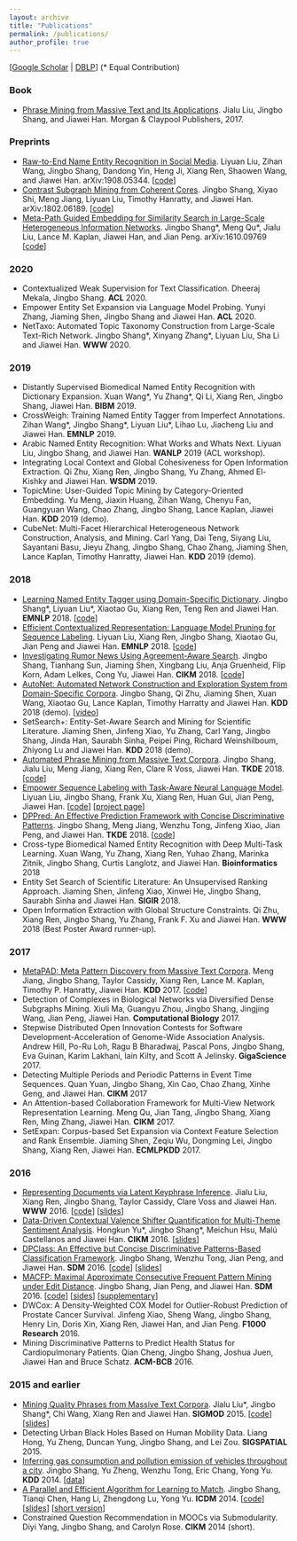 ```yaml
---
layout: archive
title: "Publications"
permalink: /publications/
author_profile: true
---
```


[<a href = "https://scholar.google.com/citations?user=0SkFI4MAAAAJ&hl=en">Google Scholar</a> \| <a href = "http://dblp.uni-trier.de/pers/hd/s/Shang:Jingbo">DBLP</a>] (\* Equal Contribution)

### Book
* [Phrase Mining from Massive Text and Its Applications](http://www.morganclaypool.com/doi/abs/10.2200/S00759ED1V01Y201702DMK013). Jialu Liu, Jingbo Shang, and Jiawei Han. Morgan & Claypool Publishers, 2017.


### Preprints

* [Raw-to-End Name Entity Recognition in Social Media](https://arxiv.org/abs/1908.05344). Liyuan Liu, Zihan Wang, Jingbo Shang, Dandong Yin, Heng Ji, Xiang Ren, Shaowen Wang, and Jiawei Han. arXiv:1908.05344. [[code](https://github.com/LiyuanLucasLiu/Raw-to-End)]
* [Contrast Subgraph Mining from Coherent Cores](https://arxiv.org/abs/1802.06189). Jingbo Shang, Xiyao Shi, Meng Jiang, Liyuan Liu, Timothy Hanratty, and Jiawei Han. arXiv:1802.06189. [[code](https://github.com/shangjingbo1226/ContrastSubgraphMining)]
* [Meta-Path Guided Embedding for Similarity Search in Large-Scale Heterogeneous Information Networks](https://arxiv.org/abs/1610.09769). Jingbo Shang\*, Meng Qu\*, Jialu Liu, Lance M. Kaplan, Jiawei Han, and Jian Peng. arXiv:1610.09769 [[code](https://github.com/shangjingbo1226/ESim)]

### 2020

* Contextualized Weak Supervision for Text Classification. Dheeraj Mekala, Jingbo Shang. **ACL** 2020.
* Empower Entity Set Expansion via Language Model Probing. Yunyi Zhang, Jiaming Shen, Jingbo Shang and Jiawei Han. **ACL** 2020.
* NetTaxo: Automated Topic Taxonomy Construction from Large-Scale Text-Rich Network. Jingbo Shang\*, Xinyang Zhang\*, Liyuan Liu, Sha Li and Jiawei Han. **WWW** 2020.

### 2019

* Distantly Supervised Biomedical Named Entity Recognition with Dictionary Expansion. Xuan Wang\*, Yu Zhang\*, Qi Li, Xiang Ren, Jingbo Shang, Jiawei Han. **BIBM** 2019.
* CrossWeigh: Training Named Entity Tagger from Imperfect Annotations. Zihan Wang\*, Jingbo Shang\*, Liyuan Liu\*, Lihao Lu, Jiacheng Liu and Jiawei Han. **EMNLP** 2019.
* Arabic Named Entity Recognition: What Works and Whats Next. Liyuan Liu, Jingbo Shang, and Jiawei Han. **WANLP** 2019 (ACL workshop).
* Integrating Local Context and Global Cohesiveness for Open Information Extraction. Qi Zhu, Xiang Ren, Jingbo Shang, Yu Zhang, Ahmed El-Kishky and Jiawei Han. **WSDM** 2019. 
* TopicMine: User-Guided Topic Mining by Category-Oriented Embedding. Yu Meng, Jiaxin Huang, Zihan Wang, Chenyu Fan, Guangyuan Wang, Chao Zhang, Jingbo Shang, Lance Kaplan, Jiawei Han. **KDD** 2019 (demo).
* CubeNet: Multi-Facet Hierarchical Heterogeneous Network Construction, Analysis, and Mining. Carl Yang, Dai Teng, Siyang Liu, Sayantani Basu, Jieyu Zhang, Jingbo Shang, Chao Zhang, Jiaming Shen, Lance Kaplan, Timothy Hanratty, Jiawei Han. **KDD** 2019 (demo).


### 2018

* [Learning Named Entity Tagger using Domain-Specific Dictionary](https://arxiv.org/abs/1809.03599). Jingbo Shang\*, Liyuan Liu\*, Xiaotao Gu, Xiang Ren, Teng Ren and Jiawei Han. **EMNLP** 2018. [[code](https://github.com/shangjingbo1226/AutoNER)]
* [Efficient Contextualized Representation: Language Model Pruning for Sequence Labeling](https://arxiv.org/abs/1804.07827). Liyuan Liu, Xiang Ren, Jingbo Shang, Xiaotao Gu, Jian Peng and Jiawei Han. **EMNLP** 2018. [[code](https://github.com/LiyuanLucasLiu/LD-Net)]
* [Investigating Rumor News Using Agreement-Aware Search](https://arxiv.org/abs/1802.07398). Jingbo Shang, Tianhang Sun, Jiaming Shen, Xingbang Liu, Anja Gruenheid, Flip Korn, Adam Lelkes, Cong Yu, Jiawei Han. **CIKM** 2018. [[code](https://github.com/shangjingbo1226/Maester)]
* [AutoNet: Automated Network Construction and Exploration System from Domain-Specific Corpora](http://www.kdd.org/kdd2018/files/project-showcase/KDD18_paper_1812.pdf). Jingbo Shang, Qi Zhu, Jiaming Shen, Xuan Wang, Xiaotao Gu, Lance Kaplan, Timothy Harratty and Jiawei Han. **KDD** 2018 (demo). [[video](https://youtu.be/tdtBigWq_vo)]
* SetSearch+: Entity-Set-Aware Search and Mining for Scientific Literature. Jiaming Shen, Jinfeng Xiao, Yu Zhang, Carl Yang, Jingbo Shang, Jinda Han, Saurabh Sinha, Peipei Ping, Richard Weinshilboum, Zhiyong Lu and Jiawei Han. **KDD** 2018 (demo).
* [Automated Phrase Mining from Massive Text Corpora](https://arxiv.org/abs/1702.04457). Jingbo Shang, Jialu Liu, Meng Jiang, Xiang Ren, Clare R Voss, Jiawei Han. **TKDE** 2018. [[code](https://github.com/shangjingbo1226/AutoPhrase)]
* [Empower Sequence Labeling with Task-Aware Neural Language Model](https://arxiv.org/abs/1709.04109). Liyuan Liu, Jingbo Shang, Frank Xu, Xiang Ren, Huan Gui, Jian Peng, Jiawei Han. [[code](https://github.com/LiyuanLucasLiu/LM-LSTM-CRF)] [[project page](https://liyuanlucasliu.github.io/LM-LSTM-CRF/)]
* [DPPred: An Effective Prediction Framework with Concise Discriminative Patterns](https://arxiv.org/abs/1610.09778). Jingbo Shang, Meng Jiang, Wenzhu Tong, Jinfeng Xiao, Jian Peng, and Jiawei Han. **TKDE** 2018. [[code](https://github.com/shangjingbo1226/DPPred)]
* Cross-type Biomedical Named Entity Recognition with Deep Multi-Task Learning. Xuan Wang, Yu Zhang, Xiang Ren, Yuhao Zhang, Marinka Zitnik, Jingbo Shang, Curtis Langlotz, and Jiawei Han. **Bioinformatics** 2018
* Entity Set Search of Scientific Literature: An Unsupervised Ranking Approach. Jiaming Shen, Jinfeng Xiao, Xinwei He, Jingbo Shang, Saurabh Sinha and Jiawei Han. **SIGIR** 2018.
* Open Information Extraction with Global Structure Constraints. Qi Zhu, Xiang Ren, Jingbo Shang, Yu Zhang, Frank F. Xu and Jiawei Han. **WWW** 2018 (Best Poster Award runner-up). 

### 2017

* [MetaPAD: Meta Pattern Discovery from Massive Text Corpora](https://arxiv.org/abs/1703.04213). Meng Jiang, Jingbo Shang, Taylor Cassidy, Xiang Ren, Lance M. Kaplan, Timothy P. Hanratty, Jiawei Han. **KDD** 2017. [[code](https://github.com/mjiang89/MetaPAD)]
* Detection of Complexes in Biological Networks via Diversified Dense Subgraphs Mining. Xiuli Ma, Guangyu Zhou, Jingbo Shang, Jingjing Wang, Jian Peng, Jiawei Han. **Computational Biology** 2017.
* Stepwise Distributed Open Innovation Contests for Software Development-Acceleration of Genome-Wide Association Analysis. Andrew Hill, Po-Ru Loh, Ragu B Bharadwaj, Pascal Pons, Jingbo Shang, Eva Guinan, Karim Lakhani, Iain Kilty, and Scott A Jelinsky. **GigaScience** 2017.
* Detecting Multiple Periods and Periodic Patterns in Event Time Sequences. Quan Yuan, Jingbo Shang, Xin Cao, Chao Zhang, Xinhe Geng, and Jiawei Han. **CIKM** 2017
* An Attention-based Collaboration Framework for Multi-View Network Representation Learning. Meng Qu, Jian Tang, Jingbo Shang, Xiang Ren, Ming Zhang, Jiawei Han. **CIKM** 2017.
* SetExpan: Corpus-based Set Expansion via Context Feature Selection and Rank Ensemble. Jiaming Shen, Zeqiu Wu, Dongming Lei, Jingbo Shang, Xiang Ren, Jiawei Han. **ECMLPKDD** 2017.

### 2016

* [Representing Documents via Latent Keyphrase Inference](http://shang7.web.engr.illinois.edu/paper/www2016-liu.pdf). Jialu Liu, Xiang Ren, Jingbo Shang, Taylor Cassidy, Clare Voss and Jiawei Han. **WWW** 2016. [[code](https://github.com/remenberl/Latent-Keyphrase-Inference)] [[slides](http://shang7.web.engr.illinois.edu/paper/www2016-liu-slides.pdf)]
* [Data-Driven Contextual Valence Shifter Quantification for Multi-Theme Sentiment Analysis](http://shang7.web.engr.illinois.edu/papers/MTSA.pdf). Hongkun Yu\*, Jingbo Shang\*, Meichun Hsu, Malú Castellanos and Jiawei Han. **CIKM** 2016. [[slides](http://shang7.web.engr.illinois.edu/slides/MTSA-slides.pdf)]
* [DPClass: An Effective but Concise Discriminative Patterns-Based Classification Framework](http://shang7.web.engr.illinois.edu/papers/DPClass.pdf). Jingbo Shang, Wenzhu Tong, Jian Peng, and Jiawei Han. **SDM** 2016. [[code](https://github.com/shangjingbo1226/DPClass)] [[slides](http://shang7.web.engr.illinois.edu/slides/SDM16-DPClass.pdf)]
* [MACFP: Maximal Approximate Consecutive Frequent Pattern Mining under Edit Distance](http://shang7.web.engr.illinois.edu/papers/MACFP.pdf). Jingbo Shang, Jian Peng, and Jiawei Han. **SDM** 2016. [[code](https://github.com/shangjingbo1226/MACFP)] [[sides](http://shang7.web.engr.illinois.edu/slides/SDM16-MACFP.pdf)] [[supplementary](http://shang7.web.engr.illinois.edu/papers/MACFP-Supplementary.pdf)]
* DWCox: A Density-Weighted COX Model for Outlier-Robust Prediction of Prostate Cancer Survival. Jinfeng Xiao, Sheng Wang, Jingbo Shang, Henry Lin, Doris Xin, Xiang Ren, Jiawei Han, and Jian Peng. **F1000 Research** 2016.
* Mining Discriminative Patterns to Predict Health Status for Cardiopulmonary Patients. Qian Cheng, Jingbo Shang, Joshua Juen, Jiawei Han and Bruce Schatz. **ACM-BCB** 2016.

### 2015 and earlier

* [Mining Quality Phrases from Massive Text Corpora](http://hanj.cs.illinois.edu/pdf/sigmod15_jliu.pdf). Jialu Liu\*, Jingbo Shang\*, Chi Wang, Xiang Ren and Jiawei Han. **SIGMOD** 2015. [[code](https://github.com/shangjingbo1226/SegPhrase)] [[slides](https://www.dropbox.com/s/d9apctfooa2a6ve/sigmod2015-liu-slides.pdf?dl=1)]
* Detecting Urban Black Holes Based on Human Mobility Data. Liang Hong, Yu Zheng, Duncan Yung, Jingbo Shang, and Lei Zou. **SIGSPATIAL** 2015.
* [Inferring gas consumption and pollution emission of vehicles throughout a city](http://shang7.web.engr.illinois.edu/papers/GasConsumption.pdf). Jingbo Shang, Yu Zheng, Wenzhu Tong, Eric Chang, Yong Yu. **KDD** 2014. [[data](http://shang7.web.engr.illinois.edu/papers/GasConsumption-data-description.pdf)]
* [A Parallel and Efficient Algorithm for Learning to Match](https://arxiv.org/abs/1410.6414). Jingbo Shang, Tianqi Chen, Hang Li, Zhengdong Lu, Yong Yu. **ICDM** 2014. [[code](https://github.com/shangjingbo1226/PL2M)] [[slides](http://shang7.web.engr.illinois.edu/slides/pl2match-slides.pdf)] [[short version](http://shang7.web.engr.illinois.edu/papers/pl2match.pdf)]
* Constrained Question Recommendation in MOOCs via Submodularity. Diyi Yang, Jingbo Shang, and Carolyn Rose. **CIKM** 2014 (short).
